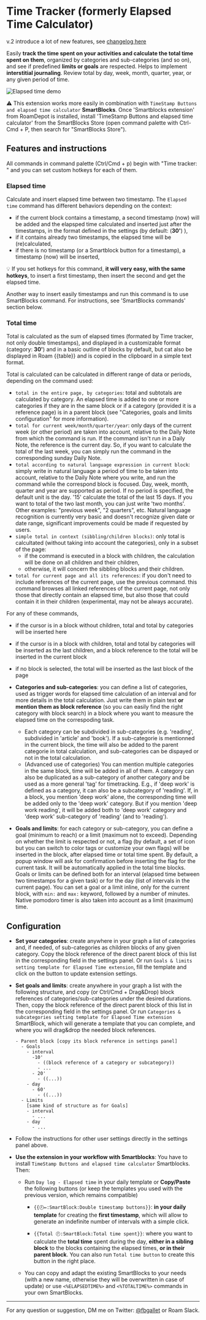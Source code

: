 # Time Tracker (formerly Elapsed Time Calculator)

v.2 introduce a lot of new features, see [changelog here](https://github.com/fbgallet/roam-extension-elapsed-time/blob/main/CHANGELOG.md)

Easily **track the time spent on your activities and calculate the total time spent on them**, organized by categories and sub-categories (and so on), and see if predefined **limits or goals** are respected. Helps to implement **interstitial journaling**.
Review total by day, week, month, quarter, year, or any given period of time.

![Elapsed time demo](https://user-images.githubusercontent.com/74436347/184550335-ac5acde2-c9f9-459b-8e30-ec239abd7041.gif)


⚠️ This extension works more easily in combination with `TimeStamp Buttons and elapsed time calculator` **SmartBlocks**. Once 'Smartblocks extension' from RoamDepot is installed, install 'TimeStamp Buttons and elapsed time calculator' from the SmartBlocks Store (open command palette with Ctrl-Cmd + P, then search for "SmartBlocks Store").

## Features and instructions

All commands in command palette (Ctrl/Cmd + p) begin with "Time tracker: " and you can set custom hotkeys for each of them.

### Elapsed time
Calculate and insert elapsed time between two timestamp. The `Elapsed time` command has different behaviors depending on the context:
  - if the current block contains a timestamp, a second timestamp (now) will be added and the elapsped time calculated and inserted just after the timestamps, in the format defined in the settings (by default: (**30'**) ),
  - if it contains already two timestamps, the elapsed time will be (re)calculated,
  - if there is no timestamp (or a Smartblock button for a timestamp), a timestamp (now) will be inserted,

💡 If you set hotkeys for this command, **it will very easy, with the same hotkeys**, to insert a first timestamp, then insert the second and get the elapsed time.

Another way to insert easily timestamps and run this command is to use SmartBlocks command. For instructions, see 'SmartBlocks commands' section below.

### Total time
Total is calculated as the sum of elapsed times (formated by Time tracker, not only double timestamps), and displayed in a customizable format (category: **30'**) and in a basic outline of blocks by default, but cat also be displayed in Roam {{table}} and is copied in the clipboard in a simple text format.

Total is calculated can be calculated in different range of data or periods, depending on the command used:
  - `total in the entire page, by categories`: total and subtotals are calculated by category. An elapsed time is added to one or more categories if they are in the same block or if a category (provided it is a reference page) is in a parent block (see "Categories, goals and limits configuration" for more information).
  - `total for current week/month/quarter/year`: only days of the current week (or other period) are taken into account, relative to the Daily Note from which the command is run. If the command isn't run in a Daily Note, the reference is the current day. So, if you want to calculate the total of the last week, you can simply run the command in the corresponding sunday Daily Note.
  - `total according to natural language expression in current block`: simply write in natural language a period of time to be taken into account, relative to the Daily Note where you write, and run the command while the correspond block is focused. Day, week, month, quarter and year are supported as period. If no period is specified, the default unit is the day. '15' calculate the total of the last 15 days. If you want to total of the two last month, you can just write 'two months'. Other examples: "previous week", "2 quarters", etc. Natural language recognition is currently very basic and doesn't recognize given date or date range, significant improvements could be made if requested by users.
  - `simple total in context (sibbling/children blocks)`: only total is calcultated (without taking into account the categories), only in a subset of the page:
    -  if the command is executed in a block with children, the calculation will be done on all children and their children,
    -  otherwise, it will concern the sibbling blocks and their children.
  - `total for current page and all its references`: if you don't need to include references of the current page, use the previous command. this command browses all linked references of the current page, not only those that directly contain an elapsed time, but also those that could contain it in their children (experimental, may not be always accurate).

For any of these commands, 
  - if the cursor is in a block without children, total and total by categories will be inserted here
  - if the cursor is in a block with children, total and total by categories will be inserted as the last children, and a block reference to the total will be inserted in the current block
  - if no block is selected, the total will be inserted as the last block of the page

- **Categories and sub-categories**: you can define a list of categories, used as trigger words for elapsed time calculation of an interval and for more details in the total calculation. Just write them in plain text **or mention them as block reference** (so you can easily find the right category with block search) in a block where you want to measure the elapsed time on the correspoding task.
  - Each category can be subdivided in sub-categories (e.g. 'reading', subdivided in 'article' and 'book'). If a sub-categorie is mentionned in the current block, the time will also be added to the parent categorie in total calculation, and sub-categories can be dispayed or not in the total calculation.
  - (Advanced use of categories) You can mention multiple categories in the same block, time will be added in all of them. A category can also be duplicated as a sub-category of another category and be used as a more general 'tag' for timetracking. E.g., if 'deep work' is defined as a category, it can also be a subcategory of 'reading'. If, in a block, you mention 'deep work' alone, the corresponding time will be added only to the 'deep work' category. But if you mention 'deep work reading', it will be added both to 'deep work' category and 'deep work' sub-category of 'reading' (and to 'reading').

- **Goals and limits**: for each category or sub-category, you can define a goal (minimum to reach) or a limit (maximum not to exceed). Depending on whether the limit is respected or not, a flag (by default, a set of icon but you can switch to color tags or customize your own flags) will be inserted in the block, after elapsed time or total time spent. By default, a popup window will ask for confirmation before inserting the flag for the current task. It will be automatically applied in the total time blocks. Goals or limits can be defined both for an interval (elapsed time between two timestamps for a given task) or for the day (list of intervals in the current page). You can set a goal or a limit inline, only for the current block, with `min:` and `max:` keyword, followed by a number of minutes. Native pomodoro timer is also taken into account as a limit (maximum) time.

## Configuration

- **Set your categories**: create anywhere in your graph a list of categories and, if needed, of sub-categories as children blocks of any given category. Copy the block reference of the direct parent block of this list in the corresponding field in the settings panel. Or run `Goals & limits setting template for Elapsed Time extension`, fill the template and click on the button to update extension settings.

- **Set goals and limits**: create anywhere in your graph a list with the following structure, and copy (or Ctrl/Cmd + Drag&Drop) block references of categories/sub-categories under the desired durations. Then, copy the block reference of the direct parent block of this list in the corresponding field in the settings panel. Or run `Categories & subcategories setting template for Elapsed Time extension` SmartBlock, which will generate a template that you can complete, and where you will drag&drop the needed block references.

  ```
  - Parent block [copy its block reference in settings panel]
    - Goals
      - interval
        -10'
          - ((block reference of a category or subcategory))
          - ...
        - 20'
          - ((...))
      - day
        - 60'
          - ((...))
    - Limits
      [same kind of structure as for Goals]
      - interval
        - ...
      - day
        - ...
  ```

- Follow the instructions for other user settings directly in the settings panel above.

- **Use the extension in your workflow with Smartblocks**: You have to install `TimeStamp Buttons and elapsed time calculator` Smartblocks. Then:

  - Run `Day log - Elapsed time` in your daily template or **Copy/Paste** the following buttons (or keep the templates you used with the previous version, which remains compatible)

    - `{{🕗↦:SmartBlock:Double timestamp buttons}}`: **in your daily template** for creating the **first timestamp**, which will allow to generate an indefinite number of intervals with a simple click.

    - `{{Total 🕗:SmartBlock:Total time spent}}`: where you want to calculate the **total time** spent during the day, **either in a sibling block** to the blocks containing the elapsed times, **or in their parent block**. You can also run `Total time button` to create this button in the right place.

  - You can copy and adapt the existing SmartBlocks to your needs (with a new name, otherwise they will be overwritten in case of update) or use `<%ELAPSEDTIME%>` and `<%TOTALTIME%>` commands in your own SmartBlocks.

---

For any question or suggestion, DM me on Twitter: [@fbgallet](https://twitter.com/fbgallet) or Roam Slack.
